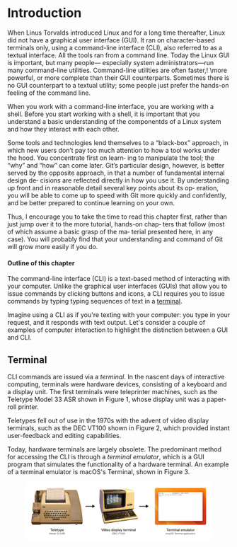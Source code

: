 # Introduction

When Linus Torvalds introduced Linux and for a long time thereafter, Linux did not have a graphical user interface (GUI). It ran on character-based terminals only, using a command-line interface (CLI), also referred to as a textual interface. All the tools ran from a command line. Today the Linux GUI is important, but many people— especially system administrators—run many command-line utilities. Command-line utilities are often faster,! \more powerful, or more complete than their GUI counterparts. Sometimes there is no GUI counterpart to a textual utility; some people just prefer the hands-on feeling of the command line.

When you work with a command-line interface, you are working with a shell. Before you start working with a shell, it is important that you understand a basic understanding of the componentds of a Linux system and how they interact with each other.&#x20;



Some tools and technologies lend themselves to a “black-box” approach, in which new users don’t pay too much attention to how a tool works under the hood. You concentrate first on learn‐ ing to manipulate the tool; the “why” and “how” can come later. Git’s particular design, however, is better served by the opposite approach, in that a number of fundamental internal design de‐ cisions are reflected directly in how you use it. By understanding up front and in reasonable detail several key points about its op‐ eration, you will be able to come up to speed with Git more quickly and confidently, and be better prepared to continue learning on your own.

Thus, I encourage you to take the time to read this chapter first, rather than just jump over it to the more tutorial, hands-on chap‐ ters that follow (most of which assume a basic grasp of the ma‐ terial presented here, in any case). You will probably find that your understanding and command of Git will grow more easily if you do.



#### Outline of this chapter

The command-line interface (CLI) is a text-based method of interacting with your computer. Unlike the graphical user interfaces (GUIs) that allow you to issue commands by clicking buttons and icons, a CLI requires you to issue commands by typing typing sequences of text in a [terminal](broken-reference).&#x20;

Imagine using a CLI as if you're texting with your computer: you type in your request, and it responds  with text output. Let's consider a couple of examples of computer interaction to highlight the distinction between a GUI and CLI.&#x20;

## Terminal

CLI commands are issued via a _terminal_. In the nascent days of interactive computing, terminals were hardware devices, consisting of a keyboard and a display unit. The first terminals were teleprinter machines, such as the Teletype Model 33 ASR shown in Figure 1, whose display unit was a paper-roll printer.

Teletypes fell out of use in the 1970s with the advent of video display terminals, such as the DEC VT100 shown in Figure 2, which provided instant user-feedback and editing capabilities.&#x20;

Today, hardware terminals are largely obsolete. The predominant method for accessing the CLI is through a _terminal emulator_, which is a GUI program that simulates the functionality of a hardware terminal. An example of a terminal emulator is macOS's Terminal, shown in Figure 3.&#x20;

<figure><img src="../.gitbook/assets/Frame 1 (4).png" alt=""><figcaption></figcaption></figure>
